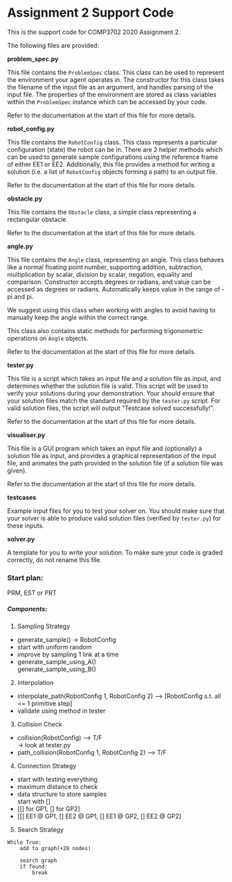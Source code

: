 # Assignment 2 Support Code

This is the support code for COMP3702 2020 Assignment 2.

The following files are provided:

**problem_spec.py**

This file contains the `ProblemSpec` class. This class can be used to represent the environment your agent operates in. The constructor for this class takes the filename of the input file as an argument, and handles parsing of the input file. The properties of the environment are stored as class variables within the `ProblemSpec` instance which can be accessed by your code.

Refer to the documentation at the start of this file for more details.

**robot_config.py**

This file contains the `RobotConfig` class. This class represents a particular configuration (state) the robot can be in. There are 2 helper methods which can be used to generate sample configurations using the reference frame of either EE1 or EE2. Additionally, this file provides a method for writing a solution (i.e. a list of `RobotConfig` objects forming a path) to an output file.

Refer to the documentation at the start of this file for more details.

**obstacle.py**

This file contains the `Obstacle` class, a simple class representing a rectangular obstacle.

Refer to the documentation at the start of this file for more details.

**angle.py**

This file contains the `Angle` class, representing an angle. This class behaves like a normal floating point number, supporting addition, subtraction, multiplication by scalar, division by scalar, negation, equality and comparison. Constructor accepts degrees or radians, and value can be accessed as degrees or radians. Automatically keeps value in the range of -pi and pi.

We suggest using this class when working with angles to avoid having to manually keep the angle within the correct range.

This class also contains static methods for performing trigonometric operations on `Angle` objects.

Refer to the documentation at the start of this file for more details.

**tester.py**

This file is a script which takes an input file and a solution file as input, and determines whether the solution file is valid. This script will be used to verify your solutions during your demonstration. Your should ensure that your solution files match the standard required by the `tester.py` script. For valid solution files, the script will output "Testcase solved successfully!".

Refer to the documentation at the start of this file for more details.

**visualiser.py**

This file is a GUI program which takes an input file and (optionally) a solution file as input, and provides a graphical representation of the input file, and animates the path provided in the solution file (if a solution file was given).

Refer to the documentation at the start of this file for more details.

**testcases**

Example input files for you to test your solver on. You should make sure that your solver is able to produce valid solution files (verified by `tester.py`) for these inputs.

**solver.py**

A template for you to write your solution. To make sure your code is graded correctly, do not rename this file.


### Start plan:
PRM, EST or PRT

##### Components:

1. Sampling Strategy
- generate_sample() -> RobotConfig
- start with uniform random
- improve by sampling 1 link at a time
- generate_sample_using_A()  
  generate_sample_using_B()

2. Interpolation
- interpolate_path(RobotConfig 1, RobotConfig 2) --> [RobotConfig s.t. all <= 1 primitive step]
- validate using method in tester

3. Collision Check
- collision(RobotConfig) --> T/F  
  -> look at tester.py
- path_collision(RobotConfig 1, RobotConfig 2) --> T/F

4. Connection Strategy
- start with testing everything
- maximum distance to check
- data structure to store samples  
  start with []
- [[] for GP1, [] for GP2]
- [[] EE1 @ GP1, [] EE2 @ GP1, [] EE1 @ GP2, [] EE2 @ GP2]

5. Search Strategy  
```
While True:  
    add to graph(+20 nodes)  
      
    search graph  
    if found:  
        break
```

